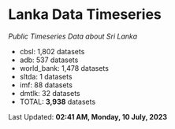 # Lanka Data Timeseries
*Public Timeseries Data about Sri Lanka*

* cbsl: 1,802 datasets
* adb: 537 datasets
* world_bank: 1,478 datasets
* sltda: 1 datasets
* imf: 88 datasets
* dmtlk: 32 datasets
* TOTAL: **3,938** datasets

Last Updated: **02:41 AM, Monday, 10 July, 2023**